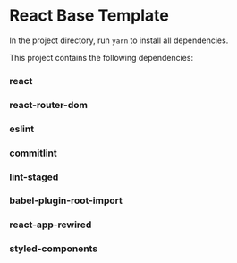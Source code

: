 # React Base Template

In the project directory, run `yarn` to install all dependencies.

This project contains the following dependencies:

### react
### react-router-dom
### eslint
### commitlint
### lint-staged
### babel-plugin-root-import
### react-app-rewired
### styled-components